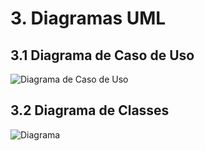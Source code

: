 # 3. Diagramas UML

## 3.1 Diagrama de Caso de Uso

![Diagrama de Caso de Uso](https://drive.google.com/uc?export=view&id=1M5MmIt3eEJ_h72LzrA8B0c6QBlyjbYlD)

## 3.2 Diagrama de Classes

![Diagrama](https://drive.google.com/uc?export=view&id=1cbLl3zMjqNRNYs6eqsXo9VxXXuaI1tLt)
